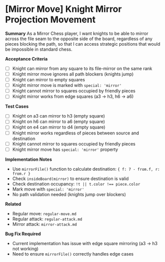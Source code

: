 # [Mirror Move] Knight Mirror Projection Movement

**Summary**
As a Mirror Chess player, I want knights to be able to mirror across the file seam to the opposite side of the board, regardless of any pieces blocking the path, so that I can access strategic positions that would be impossible in standard chess.

**Acceptance Criteria**
- [ ] Knight can mirror from any square to its file-mirror on the same rank
- [ ] Knight mirror move ignores all path blockers (knights jump)
- [ ] Knight can mirror to empty squares
- [ ] Knight mirror move is marked with `special: 'mirror'`
- [ ] Knight cannot mirror to squares occupied by friendly pieces
- [ ] Knight mirror works from edge squares (a3 → h3, h6 → a6)

**Test Cases**
- [ ] Knight on a3 can mirror to h3 (empty square)
- [ ] Knight on h6 can mirror to a6 (empty square)
- [ ] Knight on e4 can mirror to d4 (empty square)
- [ ] Knight mirror works regardless of pieces between source and destination
- [ ] Knight cannot mirror to squares occupied by friendly pieces
- [ ] Knight mirror move has `special: 'mirror'` property

**Implementation Notes**
- Use `mirrorFile()` function to calculate destination: `{ f: 7 - from.f, r: from.r }`
- Check `insideBoard(mirror)` to ensure destination is valid
- Check destination occupancy: `!t || t.color !== piece.color`
- Mark move with `special: 'mirror'`
- No path validation needed (knights jump over blockers)

**Related**
- Regular move: `regular-move.md`
- Regular attack: `regular-attack.md`
- Mirror attack: `mirror-attack.md`

**Bug Fix Required**
- Current implementation has issue with edge square mirroring (a3 → h3 not working)
- Need to ensure `mirrorFile()` correctly handles edge cases
